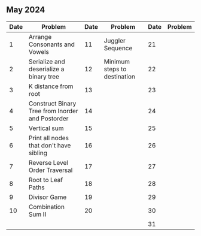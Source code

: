 ## May 2024

| Date | Problem                                          | Date | Problem                      | Date | Problem |
| ---- | ------------------------------------------------ | ---- | ---------------------------- | ---- | ------- |
| 1    | Arrange Consonants and Vowels                    | 11   | Juggler Sequence             | 21   |         |
| 2    | Serialize and deserialize a binary tree          | 12   | Minimum steps to destination | 22   |         |
| 3    | K distance from root                             | 13   |                              | 23   |         |
| 4    | Construct Binary Tree from Inorder and Postorder | 14   |                              | 24   |         |
| 5    | Vertical sum                                     | 15   |                              | 25   |         |
| 6    | Print all nodes that don't have sibling          | 16   |                              | 26   |         |
| 7    | Reverse Level Order Traversal                    | 17   |                              | 27   |         |
| 8    | Root to Leaf Paths                               | 18   |                              | 28   |         |
| 9    | Divisor Game                                     | 19   |                              | 29   |         |
| 10   | Combination Sum II                               | 20   |                              | 30   |         |
|      |                                                  |      |                              | 31   |         |
